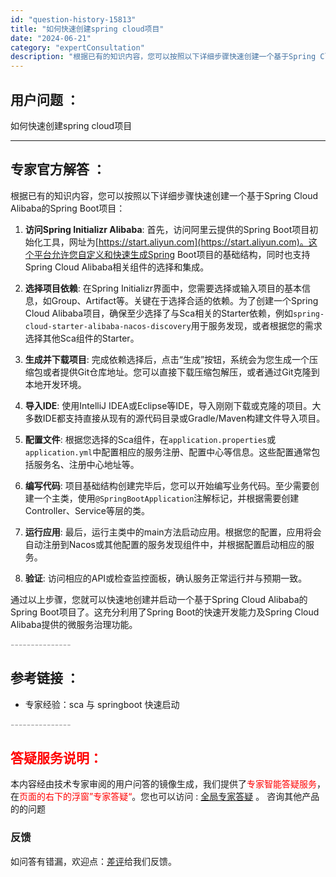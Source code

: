 ```yaml
---
id: "question-history-15813"
title: "如何快速创建spring cloud项目"
date: "2024-06-21"
category: "expertConsultation"
description: "根据已有的知识内容，您可以按照以下详细步骤快速创建一个基于Spring Cloud Alibaba的Spring Boot项目：1. **访问Spring Initializr Alibaba**: 首先，访问阿里云提供的Spring Boot项目初始化工具，网址为[https://start.al"
---
```


## 用户问题 ： 
 如何快速创建spring cloud项目  

---------------
## 专家官方解答 ：

根据已有的知识内容，您可以按照以下详细步骤快速创建一个基于Spring Cloud Alibaba的Spring Boot项目：

1. **访问Spring Initializr Alibaba**: 首先，访问阿里云提供的Spring Boot项目初始化工具，网址为[https://start.aliyun.com](https://start.aliyun.com)。这个平台允许您自定义和快速生成Spring Boot项目的基础结构，同时也支持Spring Cloud Alibaba相关组件的选择和集成。

2. **选择项目依赖**: 在Spring Initializr界面中，您需要选择或输入项目的基本信息，如Group、Artifact等。关键在于选择合适的依赖。为了创建一个Spring Cloud Alibaba项目，确保至少选择了与Sca相关的Starter依赖，例如`spring-cloud-starter-alibaba-nacos-discovery`用于服务发现，或者根据您的需求选择其他Sca组件的Starter。

3. **生成并下载项目**: 完成依赖选择后，点击“生成”按钮，系统会为您生成一个压缩包或者提供Git仓库地址。您可以直接下载压缩包解压，或者通过Git克隆到本地开发环境。

4. **导入IDE**: 使用IntelliJ IDEA或Eclipse等IDE，导入刚刚下载或克隆的项目。大多数IDE都支持直接从现有的源代码目录或Gradle/Maven构建文件导入项目。

5. **配置文件**: 根据您选择的Sca组件，在`application.properties`或`application.yml`中配置相应的服务注册、配置中心等信息。这些配置通常包括服务名、注册中心地址等。

6. **编写代码**: 项目基础结构创建完毕后，您可以开始编写业务代码。至少需要创建一个主类，使用`@SpringBootApplication`注解标记，并根据需要创建Controller、Service等层的类。

7. **运行应用**: 最后，运行主类中的main方法启动应用。根据您的配置，应用将会自动注册到Nacos或其他配置的服务发现组件中，并根据配置启动相应的服务。

8. **验证**: 访问相应的API或检查监控面板，确认服务正常运行并与预期一致。

通过以上步骤，您就可以快速地创建并启动一个基于Spring Cloud Alibaba的Spring Boot项目了。这充分利用了Spring Boot的快速开发能力及Spring Cloud Alibaba提供的微服务治理功能。


<font color="#949494">---------------</font> 


## 参考链接 ：

* 专家经验：sca 与 springboot 快速启动 


 <font color="#949494">---------------</font> 
 


## <font color="#FF0000">答疑服务说明：</font> 

本内容经由技术专家审阅的用户问答的镜像生成，我们提供了<font color="#FF0000">专家智能答疑服务</font>，在<font color="#FF0000">页面的右下的浮窗”专家答疑“</font>。您也可以访问 : [全局专家答疑](https://answer.opensource.alibaba.com/docs/intro) 。 咨询其他产品的的问题

### 反馈
如问答有错漏，欢迎点：[差评](https://ai.nacos.io/user/feedbackByEnhancerGradePOJOID?enhancerGradePOJOId=15832)给我们反馈。
